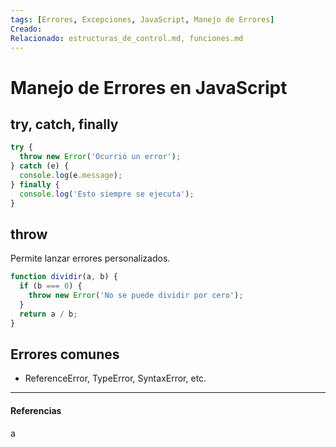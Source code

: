 ```yaml
---
tags: [Errores, Excepciones, JavaScript, Manejo de Errores]
Creado: 
Relacionado: estructuras_de_control.md, funciones.md
---
```


# Manejo de Errores en JavaScript

## try, catch, finally
```js
try {
  throw new Error('Ocurrió un error');
} catch (e) {
  console.log(e.message);
} finally {
  console.log('Esto siempre se ejecuta');
}
```

## throw
Permite lanzar errores personalizados.
```js
function dividir(a, b) {
  if (b === 0) {
    throw new Error('No se puede dividir por cero');
  }
  return a / b;
}
```

## Errores comunes
- ReferenceError, TypeError, SyntaxError, etc. 

---
#### Referencias
a 